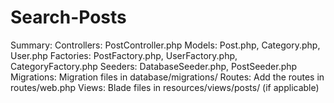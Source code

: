 # Search-Posts

Summary:
Controllers: PostController.php
Models: Post.php, Category.php, User.php
Factories: PostFactory.php, UserFactory.php, CategoryFactory.php
Seeders: DatabaseSeeder.php, PostSeeder.php
Migrations: Migration files in database/migrations/
Routes: Add the routes in routes/web.php
Views: Blade files in resources/views/posts/ (if applicable)
